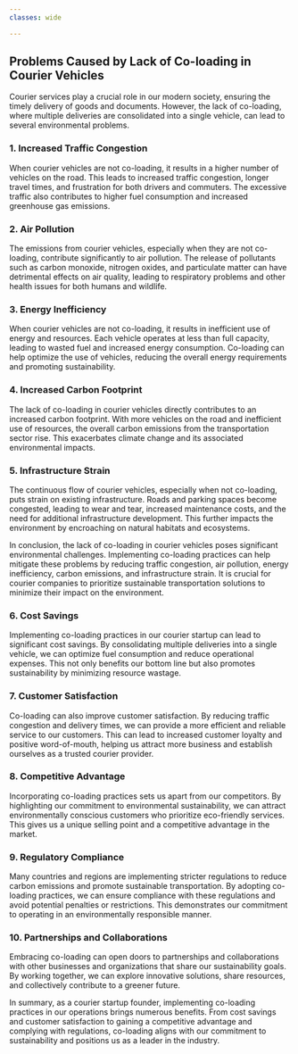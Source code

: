 ```yaml
---
classes: wide

---
```

## Problems Caused by Lack of Co-loading in Courier Vehicles

Courier services play a crucial role in our modern society, ensuring the timely delivery of goods and documents. However, the lack of co-loading, where multiple deliveries are consolidated into a single vehicle, can lead to several environmental problems. 

### 1. Increased Traffic Congestion
When courier vehicles are not co-loading, it results in a higher number of vehicles on the road. This leads to increased traffic congestion, longer travel times, and frustration for both drivers and commuters. The excessive traffic also contributes to higher fuel consumption and increased greenhouse gas emissions.

### 2. Air Pollution
The emissions from courier vehicles, especially when they are not co-loading, contribute significantly to air pollution. The release of pollutants such as carbon monoxide, nitrogen oxides, and particulate matter can have detrimental effects on air quality, leading to respiratory problems and other health issues for both humans and wildlife.

### 3. Energy Inefficiency
When courier vehicles are not co-loading, it results in inefficient use of energy and resources. Each vehicle operates at less than full capacity, leading to wasted fuel and increased energy consumption. Co-loading can help optimize the use of vehicles, reducing the overall energy requirements and promoting sustainability.

### 4. Increased Carbon Footprint
The lack of co-loading in courier vehicles directly contributes to an increased carbon footprint. With more vehicles on the road and inefficient use of resources, the overall carbon emissions from the transportation sector rise. This exacerbates climate change and its associated environmental impacts.

### 5. Infrastructure Strain
The continuous flow of courier vehicles, especially when not co-loading, puts strain on existing infrastructure. Roads and parking spaces become congested, leading to wear and tear, increased maintenance costs, and the need for additional infrastructure development. This further impacts the environment by encroaching on natural habitats and ecosystems.

In conclusion, the lack of co-loading in courier vehicles poses significant environmental challenges. Implementing co-loading practices can help mitigate these problems by reducing traffic congestion, air pollution, energy inefficiency, carbon emissions, and infrastructure strain. It is crucial for courier companies to prioritize sustainable transportation solutions to minimize their impact on the environment.
### 6. Cost Savings
Implementing co-loading practices in our courier startup can lead to significant cost savings. By consolidating multiple deliveries into a single vehicle, we can optimize fuel consumption and reduce operational expenses. This not only benefits our bottom line but also promotes sustainability by minimizing resource wastage.

### 7. Customer Satisfaction
Co-loading can also improve customer satisfaction. By reducing traffic congestion and delivery times, we can provide a more efficient and reliable service to our customers. This can lead to increased customer loyalty and positive word-of-mouth, helping us attract more business and establish ourselves as a trusted courier provider.

### 8. Competitive Advantage
Incorporating co-loading practices sets us apart from our competitors. By highlighting our commitment to environmental sustainability, we can attract environmentally conscious customers who prioritize eco-friendly services. This gives us a unique selling point and a competitive advantage in the market.

### 9. Regulatory Compliance
Many countries and regions are implementing stricter regulations to reduce carbon emissions and promote sustainable transportation. By adopting co-loading practices, we can ensure compliance with these regulations and avoid potential penalties or restrictions. This demonstrates our commitment to operating in an environmentally responsible manner.

### 10. Partnerships and Collaborations
Embracing co-loading can open doors to partnerships and collaborations with other businesses and organizations that share our sustainability goals. By working together, we can explore innovative solutions, share resources, and collectively contribute to a greener future.

In summary, as a courier startup founder, implementing co-loading practices in our operations brings numerous benefits. From cost savings and customer satisfaction to gaining a competitive advantage and complying with regulations, co-loading aligns with our commitment to sustainability and positions us as a leader in the industry.